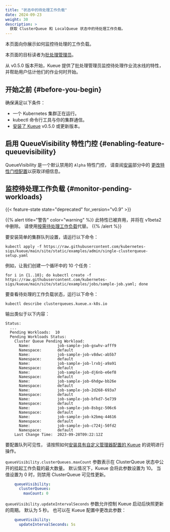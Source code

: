 ```yaml
---
title: "状态中的待处理工作负载"
date: 2024-09-23
weight: 30
description: >
  获取 ClusterQueue 和 LocalQueue 状态中的待处理工作负载。
---
```


本页面向你展示如何监控待处理的工作负载。

本页面的目标读者为[批处理管理员](/zh-cn/docs/tasks#batch-administrator)。

从 v0.5.0 版本开始，Kueue 提供了批处理管理员监控待处理作业流水线的特性，
并帮助用户估计他们的作业何时开始。

## 开始之前  {#before-you-begin}

确保满足以下条件：

- 一个 Kubernetes 集群正在运行。
- kubectl 命令行工具与你的集群通信。
- [安装了 Kueue](/zh-CN/docs/installation) v0.5.0 或更新版本。

## 启用 QueueVisibility 特性门控  {#enabling-feature-queuevisibility}

QueueVisibility 是一个默认禁用的 `Alpha` 特性门控，
请查阅[安装](/zh-CN/docs/installation/)部分中的
[更改特性门控配置](/zh-cn/docs/installation/#change-the-feature-gates-configuration)以获取详细信息。

## 监控待处理工作负载  {#monitor-pending-workloads}

{{< feature-state state="deprecated" for_version="v0.9" >}}

{{% alert title="警告" color="warning" %}}
此特性已被弃用，并将在 v1beta2 中删除。
请使用[按需待处理工作负载](/zh-cn/docs/tasks/manage/monitor_pending_workloads/pending_workloads_on_demand/)代替。
{{% /alert %}}

要安装简单的集群队列设置，请运行以下命令：

```shell
kubectl apply -f https://raw.githubusercontent.com/kubernetes-sigs/kueue/main/site/static/examples/admin/single-clusterqueue-setup.yaml
```

例如，让我们创建一个循环中的 10 个任务：

```shell
for i in {1..10}; do kubectl create -f https://raw.githubusercontent.com/kubernetes-sigs/kueue/main/site/static/examples/jobs/sample-job.yaml; done
```

要查看待处理的工作负载状态，运行以下命令：

```shell
kubectl describe clusterqueues.kueue.x-k8s.io
```

输出类似于以下内容：

```shell
Status:
  ...
  Pending Workloads:  10
  Pending Workloads Status:
    Cluster Queue Pending Workload:
      Name:            job-sample-job-gswhv-afff9
      Namespace:       default
      Name:            job-sample-job-v8dwc-ab5b7
      Namespace:       default
      Name:            job-sample-job-lrxbj-a9a91
      Namespace:       default
      Name:            job-sample-job-dj6nb-e6ef8
      Namespace:       default
      Name:            job-sample-job-6hdgw-bb26e
      Namespace:       default
      Name:            job-sample-job-2d268-693a7
      Namespace:       default
      Name:            job-sample-job-bfkd7-5e739
      Namespace:       default
      Name:            job-sample-job-8sbgz-506c6
      Namespace:       default
      Name:            job-sample-job-k2bmq-44616
      Namespace:       default
      Name:            job-sample-job-c724j-50fd2
      Namespace:       default
    Last Change Time:  2023-09-28T09:22:12Z
```

要配置队列可见性，
请按照如何[安装具有自定义管理器配置的 Kueue](/zh-cn/docs/installation/#install-a-custom-configured-released-version)
的说明进行操作。

`queueVisibility.clusterQueues.maxCount` 参数表示在 ClusterQueue
状态中公开的挂起工作负载的最大数量。
默认情况下，Kueue 会将此参数设置为 10。
当值设置为 0 时，则禁用 ClusterQueue 可见性更新。

```yaml
    queueVisibility:
      clusterQueues: 
        maxCount: 0
```

`queueVisibility.updateIntervalSeconds` 参数允许控制 Kueue 启动后快照更新的周期。
默认为 5 秒。
也可以在 Kueue 配置中更改此参数：

```yaml
    queueVisibility:
      updateIntervalSeconds: 5s
```
